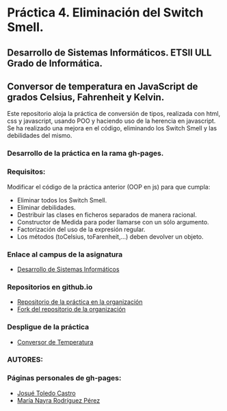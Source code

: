 # Práctica 4. Eliminación del Switch Smell.

## Desarrollo de Sistemas Informáticos. ETSII ULL Grado de Informática.

## Conversor de temperatura en JavaScript de grados Celsius, Fahrenheit y Kelvin.

Este repositorio aloja la práctica de conversión de tipos, realizada con html, css y javascript, usando POO y haciendo uso de la herencia en javascript. 
Se ha realizado una mejora en el código, eliminando los Switch Smell y las debilidades del mismo.

### Desarrollo de la práctica en la rama gh-pages.

### Requisitos: 

Modificar el código de la práctica anterior (OOP en js) para que cumpla: 

* Eliminar todos los Switch Smell.
* Eliminar debilidades.
* Destribuir las clases en ficheros separados de manera racional.
* Constructor de Medida para poder llamarse con un sólo argumento.
* Factorización del uso de la expresión regular.
* Los métodos (toCelsius, toFarenheit,...) deben devolver un objeto.


### Enlace al campus de la asignatura
* [Desarrollo de Sistemas Informáticos](https://campusvirtual.ull.es/my/)


### Repositorios en github.io

* [Repositorio de la práctica en la organización](https://github.com/ULL-ESIT-GRADOII-DSI/eliminacion-del-switch-smell-josue-nayra-dsi15-16-1)
* [Fork del repositorio de la organización](https://github.com/JosueTC94/eliminacion-del-switch-smell-josue-nayra-dsi15-16-1)

### Despligue de la práctica

* [Conversor de Temperatura](http://ull-esit-gradoii-dsi.github.io/eliminacion-del-switch-smell-josue-nayra-dsi15-16-1)


### AUTORES: 
### Páginas personales de gh-pages:

* [Josué Toledo Castro](http://josuetc94.github.io/)
* [María Nayra Rodríguez Pérez](http://alu0100406122.github.io/)
